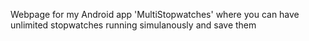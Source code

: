 Webpage for my Android app 'MultiStopwatches' where you can have unlimited stopwatches running simulanously and save them
